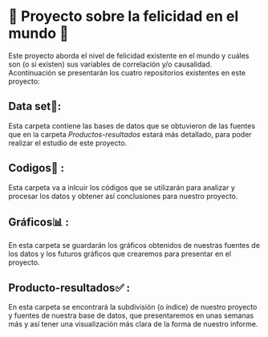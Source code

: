 # 🔎 Proyecto sobre la felicidad en el mundo 🔎

Este proyecto aborda el nivel de felicidad existente en el mundo y cuáles son (o si existen) sus variables de correlación y/o causalidad. Acontinuación se presentarán los cuatro repositorios existentes en este proyecto:

## Data set📁:

Esta carpeta contiene las bases de datos que se obtuvieron de las fuentes que en la carpeta *Productos-resultados* estará más detallado, para poder realizar el estudio de este proyecto.

## Codigos💾 :

Esta carpeta va a inlcuir los códigos que se utilizarán para analizar y procesar los datos y obtener así conclusiones para nuestro proyecto.

## Gráficos📊 :

En esta carpeta se guardarán los gráficos obtenidos de nuestras fuentes de los datos y los futuros gráficos que crearemos para presentar en el proyecto.

## Producto-resultados✅ :

En esta carpeta se encontrará la subdivisión (o índice) de nuestro proyecto y fuentes de nuestra base de datos, que presentaremos en unas semanas más y así tener una visualización más clara de la forma de nuestro informe.
